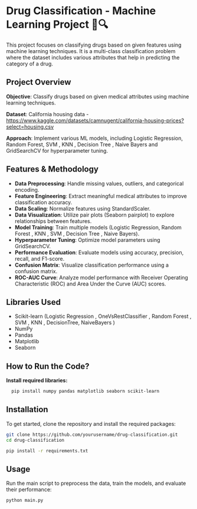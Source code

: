 # Drug Classification  - Machine Learning Project 💊🔍

This project focuses on classifying drugs based on given features using machine learning techniques. It is a multi-class classification problem where the dataset includes various attributes that help in predicting the category of a drug.

## Project Overview
**Objective**: Classify drugs based on given medical attributes using machine learning techniques.

**Dataset**: California housing data - https://www.kaggle.com/datasets/camnugent/california-housing-prices?select=housing.csv

**Approach**: Implement various ML models, including Logistic Regression, Random Forest, SVM , KNN , Decision Tree , Naive Bayers  and GridSearchCV for hyperparameter tuning.

## Features & Methodology
- **Data Preprocessing**: Handle missing values, outliers, and categorical encoding.
- **Feature Engineering**: Extract meaningful medical attributes to improve classification accuracy.
- **Data Scaling**: Normalize features using StandardScaler.
- **Data Visualization**: Utilize pair plots (Seaborn pairplot) to explore relationships between features.
- **Model Training**: Train multiple models (Logistic Regression, Random Forest , KNN , SVM , Decision Tree , Naive Bayers).
- **Hyperparameter Tuning**: Optimize model parameters using GridSearchCV.
- **Performance Evaluation**: Evaluate models using accuracy, precision, recall, and F1-score.
- **Confusion Matrix**: Visualize classification performance using a confusion matrix.
- **ROC-AUC Curve**: Analyze model performance with Receiver Operating Characteristic (ROC) and Area Under the Curve (AUC) scores.


## Libraries Used
- Scikit-learn (Logistic Regression , OneVsRestClassifier , Random Forest , SVM , KNN  , DecisionTree, NaiveBayers )
- NumPy
- Pandas
- Matplotlib
- Seaborn

## How to Run the Code?
**Install required libraries:**
  ```bash
    pip install numpy pandas matplotlib seaborn scikit-learn
  ```


## Installation
To get started, clone the repository and install the required packages:
```bash
git clone https://github.com/yourusername/drug-classification.git
cd drug-classification
```
```bash
pip install -r requirements.txt
```

## Usage
Run the main script to preprocess the data, train the models, and evaluate their performance:
```bash
python main.py
```

